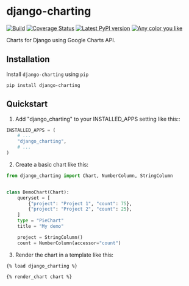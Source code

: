 # django-charting

[![Build](https://travis-ci.org/zostera/django-icons.svg?branch=main)](https://travis-ci.org/zostera/django-icons)
[![Coverage Status](https://coveralls.io/repos/github/zostera/django-icons/badge.svg?branch=main)](https://coveralls.io/github/zostera/django-icons?branch=main)
[![Latest PyPI version](https://img.shields.io/pypi/v/django-icons.svg)](https://pypi.python.org/pypi/django-icons)
[![Any color you like](https://img.shields.io/badge/code%20style-black-000000.svg)](https://github.com/ambv/black)

Charts for Django using Google Charts API.

## Installation

Install `django-charting` using `pip`

```shell
pip install django-charting
```

## Quickstart

1. Add "django_charting" to your INSTALLED_APPS setting like this::

```python
INSTALLED_APPS = (
    # ...
    "django_charting",
    # ...
)
```

2. Create a basic chart like this:

```python
from django_charting import Chart, NumberColumn, StringColumn


class DemoChart(Chart):
    queryset = [
        {"project": "Project 1", "count": 75},
        {"project": "Project 2", "count": 25},
    ]
    type = "PieChart"
    title = "My demo"

    project = StringColumn()
    count = NumberColumn(accessor="count")
```


3. Render the chart in a template like this:

```
{% load django_charting %}

{% render_chart chart %}
```
